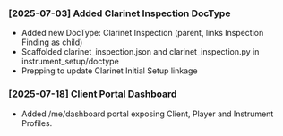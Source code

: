 ### [2025-07-03] Added Clarinet Inspection DocType
- Added new DocType: Clarinet Inspection (parent, links Inspection Finding as child)
- Scaffolded clarinet_inspection.json and clarinet_inspection.py in instrument_setup/doctype
- Prepping to update Clarinet Initial Setup linkage

### [2025-07-18] Client Portal Dashboard
- Added /me/dashboard portal exposing Client, Player and Instrument Profiles.
